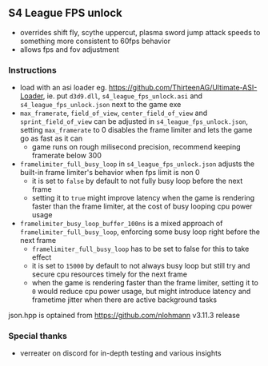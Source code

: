 ## S4 League FPS unlock

- overrides shift fly, scythe uppercut, plasma sword jump attack speeds to something more consistent to 60fps behavior
- allows fps and fov adjustment

### Instructions
- load with an asi loader eg. https://github.com/ThirteenAG/Ultimate-ASI-Loader, ie. put `d3d9.dll`, `s4_league_fps_unlock.asi` and `s4_league_fps_unlock.json` next to the game exe
- `max_framerate`, `field_of_view`, `center_field_of_view` and `sprint_field_of_view` can be adjusted in `s4_league_fps_unlock.json`, setting `max_framerate` to 0 disables the frame limiter and lets the game go as fast as it can
	- game runs on rough milisecond precision, recommend keeping framerate below 300
- `framelimiter_full_busy_loop` in `s4_league_fps_unlock.json` adjusts the built-in frame limiter's behavior when fps limit is non 0
	- it is set to `false` by default to not fully busy loop before the next frame
	- setting it to `true` might improve latency when the game is rendering faster than the frame limiter, at the cost of busy looping cpu power usage
- `framelimiter_busy_loop_buffer_100ns` is a mixed approach of `framelimiter_full_busy_loop`, enforcing some busy loop right before the next frame
	- `framelimiter_full_busy_loop` has to be set to false for this to take effect
	- it is set to `15000` by default to not always busy loop but still try and secure cpu resources timely for the next frame
	- when the game is rendering faster than the frame limiter, setting it to `0` would reduce cpu power usage, but might introduce latency and frametime jitter when there are active background tasks

json.hpp is optained from https://github.com/nlohmann v3.11.3 release

### Special thanks
- verreater on discord for in-depth testing and various insights

